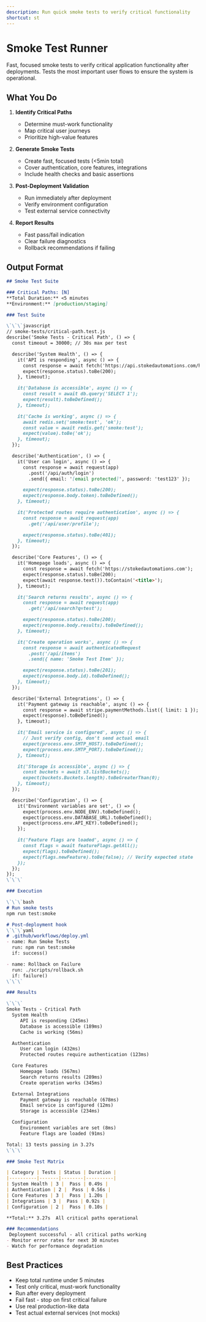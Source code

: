 ```yaml
---
description: Run quick smoke tests to verify critical functionality
shortcut: st
---
```


# Smoke Test Runner

Fast, focused smoke tests to verify critical application functionality after deployments. Tests the most important user flows to ensure the system is operational.

## What You Do

1. **Identify Critical Paths**
   - Determine must-work functionality
   - Map critical user journeys
   - Prioritize high-value features

2. **Generate Smoke Tests**
   - Create fast, focused tests (<5min total)
   - Cover authentication, core features, integrations
   - Include health checks and basic assertions

3. **Post-Deployment Validation**
   - Run immediately after deployment
   - Verify environment configuration
   - Test external service connectivity

4. **Report Results**
   - Fast pass/fail indication
   - Clear failure diagnostics
   - Rollback recommendations if failing

## Output Format

```markdown
## Smoke Test Suite

### Critical Paths: [N]
**Total Duration:** <5 minutes
**Environment:** [production/staging]

### Test Suite

\`\`\`javascript
// smoke-tests/critical-path.test.js
describe('Smoke Tests - Critical Path', () => {
  const timeout = 30000; // 30s max per test

  describe('System Health', () => {
    it('API is responding', async () => {
      const response = await fetch('https://api.stokedautomations.com/health');
      expect(response.status).toBe(200);
    }, timeout);

    it('Database is accessible', async () => {
      const result = await db.query('SELECT 1');
      expect(result).toBeDefined();
    }, timeout);

    it('Cache is working', async () => {
      await redis.set('smoke:test', 'ok');
      const value = await redis.get('smoke:test');
      expect(value).toBe('ok');
    }, timeout);
  });

  describe('Authentication', () => {
    it('User can login', async () => {
      const response = await request(app)
        .post('/api/auth/login')
        .send({ email: '[email protected]', password: 'test123' });

      expect(response.status).toBe(200);
      expect(response.body.token).toBeDefined();
    }, timeout);

    it('Protected routes require authentication', async () => {
      const response = await request(app)
        .get('/api/user/profile');

      expect(response.status).toBe(401);
    }, timeout);
  });

  describe('Core Features', () => {
    it('Homepage loads', async () => {
      const response = await fetch('https://stokedautomations.com');
      expect(response.status).toBe(200);
      expect(await response.text()).toContain('<title>');
    }, timeout);

    it('Search returns results', async () => {
      const response = await request(app)
        .get('/api/search?q=test');

      expect(response.status).toBe(200);
      expect(response.body.results).toBeDefined();
    }, timeout);

    it('Create operation works', async () => {
      const response = await authenticatedRequest
        .post('/api/items')
        .send({ name: 'Smoke Test Item' });

      expect(response.status).toBe(201);
      expect(response.body.id).toBeDefined();
    }, timeout);
  });

  describe('External Integrations', () => {
    it('Payment gateway is reachable', async () => {
      const response = await stripe.paymentMethods.list({ limit: 1 });
      expect(response).toBeDefined();
    }, timeout);

    it('Email service is configured', async () => {
      // Just verify config, don't send actual email
      expect(process.env.SMTP_HOST).toBeDefined();
      expect(process.env.SMTP_PORT).toBeDefined();
    }, timeout);

    it('Storage is accessible', async () => {
      const buckets = await s3.listBuckets();
      expect(buckets.Buckets.length).toBeGreaterThan(0);
    }, timeout);
  });

  describe('Configuration', () => {
    it('Environment variables are set', () => {
      expect(process.env.NODE_ENV).toBeDefined();
      expect(process.env.DATABASE_URL).toBeDefined();
      expect(process.env.API_KEY).toBeDefined();
    });

    it('Feature flags are loaded', async () => {
      const flags = await featureFlags.getAll();
      expect(flags).toBeDefined();
      expect(flags.newFeature).toBe(false); // Verify expected state
    });
  });
});
\`\`\`

### Execution

\`\`\`bash
# Run smoke tests
npm run test:smoke

# Post-deployment hook
\`\`\`yaml
# .github/workflows/deploy.yml
- name: Run Smoke Tests
  run: npm run test:smoke
  if: success()

- name: Rollback on Failure
  run: ./scripts/rollback.sh
  if: failure()
\`\`\`

### Results

\`\`\`
Smoke Tests - Critical Path
  System Health
     API is responding (245ms)
     Database is accessible (189ms)
     Cache is working (56ms)

  Authentication
     User can login (432ms)
     Protected routes require authentication (123ms)

  Core Features
     Homepage loads (567ms)
     Search returns results (289ms)
     Create operation works (345ms)

  External Integrations
     Payment gateway is reachable (678ms)
     Email service is configured (12ms)
     Storage is accessible (234ms)

  Configuration
     Environment variables are set (8ms)
     Feature flags are loaded (91ms)

Total: 13 tests passing in 3.27s
\`\`\`

### Smoke Test Matrix

| Category | Tests | Status | Duration |
|----------|-------|--------|----------|
| System Health | 3 |  Pass | 0.49s |
| Authentication | 2 |  Pass | 0.56s |
| Core Features | 3 |  Pass | 1.20s |
| Integrations | 3 |  Pass | 0.92s |
| Configuration | 2 |  Pass | 0.10s |

**Total:** 3.27s  All critical paths operational

### Recommendations
 Deployment successful - all critical paths working
- Monitor error rates for next 30 minutes
- Watch for performance degradation
```

## Best Practices

- Keep total runtime under 5 minutes
- Test only critical, must-work functionality
- Run after every deployment
- Fail fast - stop on first critical failure
- Use real production-like data
- Test actual external services (not mocks)
